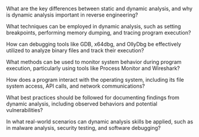 What are the key differences between static and dynamic analysis, and why is dynamic analysis important in reverse engineering?

What techniques can be employed in dynamic analysis, such as setting breakpoints, performing memory dumping, and tracing program execution?

How can debugging tools like GDB, x64dbg, and OllyDbg be effectively utilized to analyze binary files and track their execution?

What methods can be used to monitor system behavior during program execution, particularly using tools like Process Monitor and Wireshark?

How does a program interact with the operating system, including its file system access, API calls, and network communications?

What best practices should be followed for documenting findings from dynamic analysis, including observed behaviors and potential vulnerabilities?

In what real-world scenarios can dynamic analysis skills be applied, such as in malware analysis, security testing, and software debugging?